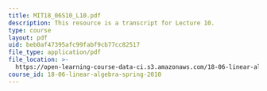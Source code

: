 ```yaml
---
title: MIT18_06S10_L10.pdf
description: This resource is a transcript for Lecture 10.
type: course
layout: pdf
uid: beb0af47395afc99fabf9cb77cc82517
file_type: application/pdf
file_location: >-
  https://open-learning-course-data-ci.s3.amazonaws.com/18-06-linear-algebra-spring-2010/beb0af47395afc99fabf9cb77cc82517_MIT18_06S10_L10.pdf
course_id: 18-06-linear-algebra-spring-2010
---
```

